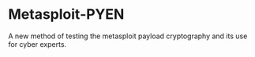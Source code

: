 # Metasploit-PYEN
A new method of testing the metasploit payload cryptography and its use for cyber experts.
